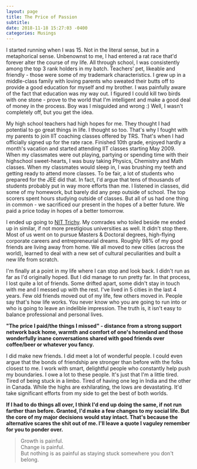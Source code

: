 ```yaml
---
layout: page
title: The Price of Passion
subtitle:  
date: 2018-11-18 15:27:03 -0400
categories: Musings
---
```


I started running when I was 15. Not in the literal sense, but in a metaphorical sense. Unbenownst to me, I had entered a rat race that'd forever alter the course of my life. All through school, I was consistently among the top 3 rank holders in my batch. Teachers' pet, likeable and friendly - those were some of my trademark characteristics. I grew up in a middle-class family with loving parents who sweated their butts off to provide a good education for myself and my brother. I was painfully aware of the fact that education was my way out. I figured I could kill two birds with one stone - prove to the world that I'm intelligent and make a good deal of money in the process. Boy was I misguided and wrong :) Well, I wasn't completely off, but you get the idea. 

My high school teachers had high hopes for me. They thought I had potential to go great things in life. I thought so too. That's why I fought with my parents to join IIT coaching classes offered by TRS. That's when I had officially signed up for the rate race. Finished 10th grade, enjoyed hardly a month's vacation and started attending IIT classes starting May 2009. When my classmates were out playing, partying or spending time with their highschool sweet-hearts, I was busy taking Physics, Chemistry and Math classes. When my classmates would sleep in, I was brushing my teeth and getting ready to attend more classes. To be fair, a lot of students who prepared for the JEE did that. In fact, I'd argue that tens of thousands of students probably put in way more efforts than me. I listened in classes, did some of my homework, but barely did any prep outside of school. The top scorers spent hours studying outside of classes. But all of us had one thing in common - we sacrificed our present in the hopes of a better future. We paid a price today in hopes of a better tomorrow. 

I ended up going to [NIT Trichy](https://www.nitt.edu/). My comrades who toiled beside me ended up in similar, if not more prestigious universities as well. It didn't stop there. Most of us went on to pursue Masters & Doctoral degrees, high-flying corporate careers and entrepreneurial dreams. Roughly 98% of my good friends are living away from home. We all moved to new cities (across the world), learned to deal with a new set of cultural peculiarities and built a new life from scratch.

I'm finally at a point in my life where I can stop and look back. I didn't run as far as I'd originally hoped. But I did manage to run pretty far. In that process, I lost quite a lot of friends. Some drifted apart, some didn't stay in touch with me and I messed up with the rest. I've lived in 5 cities in the last 4 years. Few old friends moved out of my life, few others moved in. People say that's how life works. You never know who you are going to run into or who is going to leave an indelible impression. The truth is, it isn't easy to balance professional and personal lives.

<b>"The price I paid/the things I missed" - distance from a strong support network back home, warmth and comfort of one's homeland and those wonderfully inane conversations shared with good friends over coffee/beer or whatever you fancy. </b>

I did make new friends. I did meet a lot of wonderful people. I could even argue that the bonds of friendship are stronger than before with the folks closest to me. I work with smart, delightful people who constantly help push my boundaries. I owe a lot to these people. It's just that I'm a little tired. Tired of being stuck in a limbo. Tired of having one leg in India and the other in Canada. While the highs are exhilarating, the lows are devastating. It'd take significant efforts from my side to get the best of both worlds. 

<b> If I had to do things all over, I think I'd end up doing the same, if not run farther than before. Granted, I'd make a few changes to my social life. But the core of my major decisions would stay intact. That's because the alternative scares the shit out of me. I'll leave a quote I vaguley remember for you to ponder over. </b>

<blockquote>
    Growth is painful. <br>
    Change is painful. <br>
    But nothing is as painful as staying stuck somewhere you don't belong.
</blockquote>
